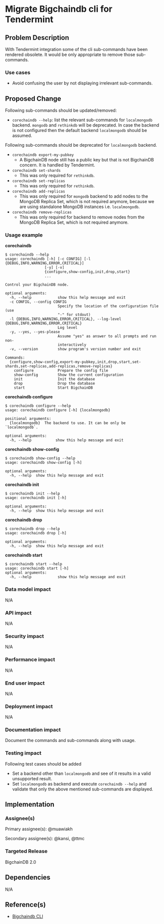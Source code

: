 <!---
Copyright © 2020 Interplanetary Database Association e.V.,
BigchainDB and IPDB software contributors.
SPDX-License-Identifier: (Apache-2.0 AND CC-BY-4.0)
Code is Apache-2.0 and docs are CC-BY-4.0
--->

# Migrate Bigchaindb cli for Tendermint

## Problem Description
With Tendermint integration some of the cli sub-commands have been rendered obsolete. It would be only appropriate to remove those sub-commands.

### Use cases
- Avoid confusing the user by not displaying irrelevant sub-commands.


## Proposed Change
Following sub-commands should be updated/removed:

- `corechaindb --help`: list the relevant sub-commands for `localmongodb` backend.
`mongodb` and `rethinkdb` will be deprecated.
In case the backend is not configured then the default backend `localmongodb` should be assumed.

Following sub-commands should be deprecated for `localmongodb` backend.

- `corechaindb export-my-pubkey`
  - A BigchainDB node still has a public key but that is not BigchainDB concern. It is handled by Tendermint.
- `corechaindb set-shards`
  - This was only required for `rethinkdb`.
- `corechaindb set-replicas`
  - This was only required for `rethinkdb`.
- `corechaindb add-replicas`
  - This was only required for `mongodb` backend to add nodes to the MongoDB Replica Set, which is not required anymore,
    because we are using standalone MongoDB instances i.e. `localmongodb`.
- `corechaindb remove-replicas`
  - This was only required for backend to remove nodes from the MongoDB Replica Set, which is not required anymore.

### Usage example
**corechaindb**

```
$ corechaindb --help
usage: corechaindb [-h] [-c CONFIG] [-l {DEBUG,INFO,WARNING,ERROR,CRITICAL}]
                  [-y] [-v]
                  {configure,show-config,init,drop,start}
                  ...

Control your BigchainDB node.

optional arguments:
  -h, --help            show this help message and exit
  -c CONFIG, --config CONFIG
                        Specify the location of the configuration file (use
                        "-" for stdout)
  -l {DEBUG,INFO,WARNING,ERROR,CRITICAL}, --log-level {DEBUG,INFO,WARNING,ERROR,CRITICAL}
                        Log level
  -y, --yes, --yes-please
                        Assume "yes" as answer to all prompts and run non-
                        interactively
  -v, --version         show program's version number and exit

Commands:
  {configure,show-config,export-my-pubkey,init,drop,start,set-shards,set-replicas,add-replicas,remove-replicas}
    configure           Prepare the config file
    show-config         Show the current configuration
    init                Init the database
    drop                Drop the database
    start               Start BigchainDB
```

**corechaindb configure**

```
$ corechaindb configure --help
usage: corechaindb configure [-h] {localmongodb}

positional arguments:
  {localmongodb}  The backend to use. It can be only be `localmongodb`.

optional arguments:
  -h, --help           show this help message and exit
```

**corechaindb show-config**

```
$ corechaindb show-config --help
usage: corechaindb show-config [-h]

optional arguments:
  -h, --help  show this help message and exit
```

**corechaindb init**

```
$ corechaindb init --help
usage: corechaindb init [-h]

optional arguments:
  -h, --help  show this help message and exit
```

**corechaindb drop**

```
$ corechaindb drop --help
usage: corechaindb drop [-h]

optional arguments:
  -h, --help  show this help message and exit
```

**corechaindb start**

```
$ corechaindb start --help
usage: corechaindb start [-h]
optional arguments:
  -h, --help            show this help message and exit
```

### Data model impact
N/A

### API impact
N/A

### Security impact
N/A

### Performance impact
N/A

### End user impact
N/A

### Deployment impact
N/A

### Documentation impact
Document the commands and sub-commands along with usage.


### Testing impact
Following test cases should be added
- Set a backend other than `localmongodb` and see of it results in a valid unsupported
  result.
- Set `localmongodb` as backend and execute `corechaindb --help` and validate that only the above
  mentioned sub-commands are displayed.


## Implementation

### Assignee(s)
Primary assignee(s): @muawiakh

Secondary assignee(s): @kansi, @ttmc

### Targeted Release
BigchainDB 2.0


## Dependencies
N/A


## Reference(s)
* [Bigchaindb CLI](https://docs.corechaindb.com/projects/server/en/latest/server-reference/corechaindb-cli.html)
